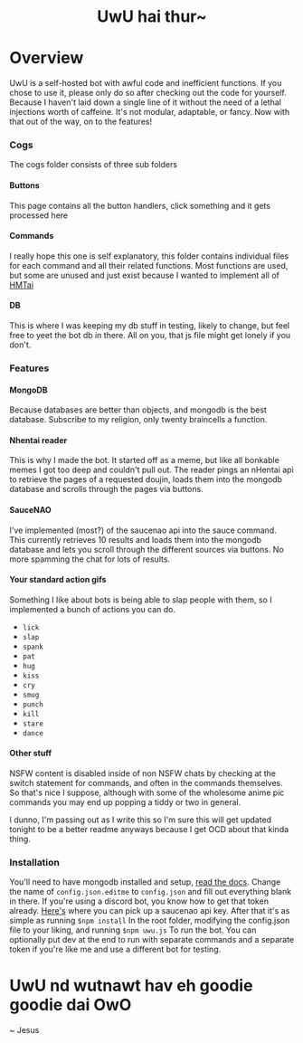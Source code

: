 
<h1 align="center">UwU hai thur~</h1>

# Overview

UwU is a self-hosted bot with awful code and inefficient functions. If you chose to use it, please only do so after checking out the code for yourself. Because I haven't laid down a single line of it without the need of a lethal injections worth of caffeine. It's not modular, adaptable, or fancy. Now with that out of the way, on to the features!

### Cogs

The cogs folder consists of three sub folders

#### Buttons

This page contains all the button handlers, click something and it gets processed here

#### Commands

I really hope this one is self explanatory, this folder contains individual files for each command and all their related functions. Most functions are used, but some are unused and just exist because I wanted to implement all of [HMTai](https://www.npmjs.com/package/hmtai)

#### DB

This is where I was keeping my db stuff in testing, likely to change, but feel free to yeet the bot db in there. All on you, that js file might get lonely if you don't.

### Features

#### MongoDB

Because databases are better than objects, and mongodb is the best database. Subscribe to my religion, only twenty braincells a function.

#### Nhentai reader

This is why I made the bot. It started off as a meme, but like all bonkable memes I got too deep and couldn't pull out. The reader pings an nHentai api to retrieve the pages of a requested doujin, loads them into the mongodb database and scrolls through the pages via buttons.

#### SauceNAO

I've implemented (most?) of the saucenao api into the sauce command. This currently retrieves 10 results and loads them into the mongodb database and lets you scroll through the different sources via buttons. No more spamming the chat for lots of results.

#### Your standard action gifs

Something I like about bots is being able to slap people with them, so I implemented a bunch of actions you can do.
* `lick`
* `slap`
* `spank`
* `pat`
* `hug`
* `kiss`
* `cry`
* `smug`
* `punch`
* `kill`
* `stare`
* `dance`

#### Other stuff

NSFW content is disabled inside of non NSFW chats by checking at the switch statement for commands, and often in the commands themselves. So that's nice I suppose, although with some of the wholesome anime pic commands you may end up popping a tiddy or two in general.

I dunno, I'm passing out as I write this so I'm sure this will get updated tonight to be a better readme anyways because I get OCD about that kinda thing.

### Installation

You'll need to have mongodb installed and setup, [read the docs](https://docs.mongodb.com/manual/installation/).
Change the name of `config.json.editme` to `config.json` and fill out everything blank in there.
If you're using a discord bot, you know how to get that token already.
[Here's](https://saucenao.com/user.php) where you can pick up a saucenao api key.
After that it's as simple as running
`$npm install`
In the root folder, modifying the config.json file to your liking, and running
`$npm uwu.js`
To run the bot. You can optionally put dev at the end to run with separate commands and a separate token if you're like me and use a different bot for testing.

# UwU nd wutnawt hav eh goodie goodie dai OwO

~ Jesus
